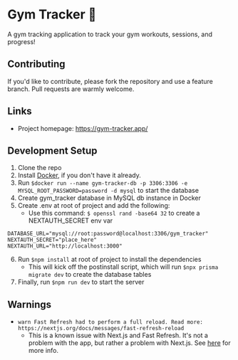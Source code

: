 # Gym Tracker 💪

A gym tracking application to track your gym workouts, sessions, and progress!

## Contributing

If you'd like to contribute, please fork the repository and use a feature branch. Pull requests are warmly welcome.

## Links

- Project homepage: https://gym-tracker.app/

## Development Setup

1. Clone the repo
2. Install [Docker](https://docker.com), if you don't have it already.
4. Run `$docker run --name gym-tracker-db -p 3306:3306 -e MYSQL_ROOT_PASSWORD=password -d mysql` to start the database
5. Create gym_tracker database in MySQL db instance in Docker
6. Create .env at root of project and add the following:
   - Use this command: ```$ openssl rand -base64 32``` to create a NEXTAUTH_SECRET env var
```
DATABASE_URL="mysql://root:password@localhost:3306/gym_tracker"
NEXTAUTH_SECRET="place_here"
NEXTAUTH_URL="http://localhost:3000"
```

6. Run `$npm install` at root of project to install the dependencies
    - This will kick off the postinstall script, which will run `$npx prisma migrate dev` to create the database tables
7. Finally, run `$npm run dev` to start the server

## Warnings

- ```warn Fast Refresh had to perform a full reload. Read more: https://nextjs.org/docs/messages/fast-refresh-reload```
    - This is a known issue with Next.js and Fast Refresh. It's not a problem with the app, but rather a problem with Next.js. See [here](
        https://github.com/vercel/next.js/issues/40184#issuecomment-1328881068) for more info.
